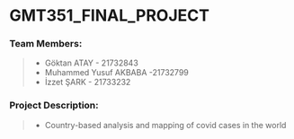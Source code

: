 # GMT351_FINAL_PROJECT

### Team Members:
 > - Göktan ATAY - 21732843
 > - Muhammed Yusuf AKBABA -21732799
 > - İzzet ŞARK - 21733232
 
### Project Description:
 > - Country-based analysis and mapping of covid cases in the world
